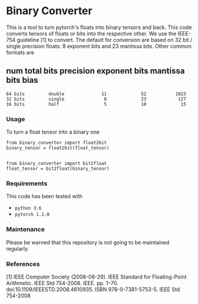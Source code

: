 # Binary Converter

This is a tool to turn pytorch's floats into binary tensors and back.
This code converts tensors of floats or bits into the respective other.
We use the IEEE-754 guideline [1] to convert. The default for conversion are
based on 32 bit / single precision floats: 8 exponent bits and 23 mantissa bits.
Other common formats are


num total bits     precision    exponent bits   mantissa bits       bias
---------------------------------------------------------------------------
    64 bits         double              11             52           1023
    32 bits         single               8             23            127
    16 bits         half                 5             10             15



### Usage

To turn a float tensor into a binary one

    from binary_converter import float2bit
    binary_tensor = float2bit(float_tensor)


    from binary_converter import bit2float
    float_tensor = bit2float(binary_tensor)


### Requirements

This code has been tested with
-   `python 3.6`
-   `pytorch 1.1.0`

### Maintenance

Please be warned that this repository is not going to be maintained regularly.


### References

[1] IEEE Computer Society (2008-08-29). IEEE Standard for Floating-Point
Arithmetic. IEEE Std 754-2008. IEEE. pp. 1–70. doi:10.1109/IEEESTD.2008.4610935.
ISBN 978-0-7381-5753-5. IEEE Std 754-2008
